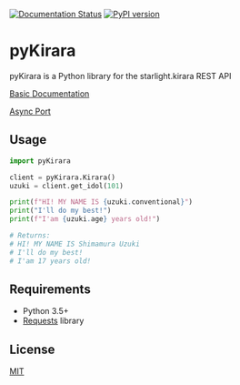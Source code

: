[![Documentation Status](https://readthedocs.org/projects/pykirara/badge/?version=latest)](https://pykirara.readthedocs.io/en/latest/?badge=latest)
[![PyPI version](https://badge.fury.io/py/pyKirara.svg)](https://badge.fury.io/py/pyKirara)
# pyKirara

pyKirara is a Python library for the starlight.kirara REST API

[Basic Documentation](https://pykirara.readthedocs.io/en/latest/)

[Async Port](https://github.com/EthanSk13s/async-kirara)
## Usage

```python
import pyKirara

client = pyKirara.Kirara()
uzuki = client.get_idol(101)

print(f"HI! MY NAME IS {uzuki.conventional}")
print("I'll do my best!")
print(f"I'am {uzuki.age} years old!")

# Returns:
# HI! MY NAME IS Shimamura Uzuki
# I'll do my best!
# I'am 17 years old!
```

## Requirements
- Python 3.5+
- [Requests](https://github.com/kennethreitz/requests) library

## License
[MIT](https://choosealicense.com/licenses/mit/)
